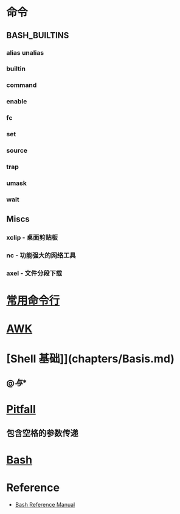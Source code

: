 # 命令
## BASH_BUILTINS
### alias unalias
### builtin
### command
### enable
### fc
### set
### source
### trap
### umask
### wait

## Miscs
### xclip - 桌面剪贴板
### nc - 功能强大的网络工具
### axel - 文件分段下载

# [常用命令行](chapters/CMD_Line.md)

# [AWK](chapters/AWK.md)

# [Shell 基础]](chapters/Basis.md)
## $@与$*

# [Pitfall](chapters/Pitfall.md)
## 包含空格的参数传递

# [Bash](chapters/Bash.md)

# Reference
* [Bash Reference Manual](http://www.gnu.org/software/bash/manual/bash.html)
